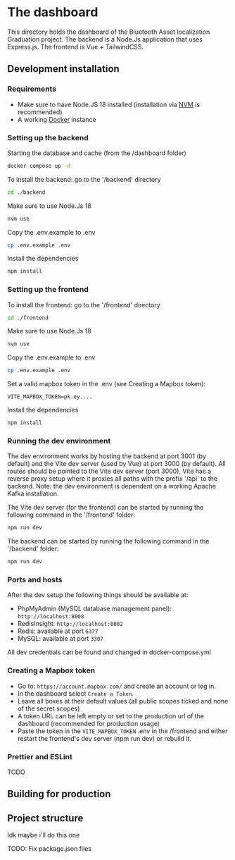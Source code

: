 # The dashboard
This directory holds the dashboard of the Bluetooth Asset localization Graduation project. The backend is a Node.Js application that uses Express.js. The frontend is Vue + TailwindCSS.

## Development installation
### Requirements
- Make sure to have Node.JS 18 installed (installation via [NVM](https://github.com/nvm-sh/nvm) is recommended)
- A working [Docker](https://docs.docker.com/desktop/) instance 

### Setting up the backend
Starting the database and cache (from the /dashboard folder)
```sh
docker compose up -d
```

To install the backend: go to the '/backend' directory
```sh
cd ./backend
```

Make sure to use Node.Js 18
```sh
nvm use
```

Copy the .env.example to .env
```sh
cp .env.example .env
```

Install the dependencies
```sh
npm install
```

### Setting up the frontend
To install the frontend: go to the '/frontend' directory
```sh
cd ./frontend
```

Make sure to use Node.Js 18
```sh
nvm use
```

Copy the .env.example to .env
```sh
cp .env.example .env
```

Set a valid mapbox token in the .env (see Creating a Mapbox token):
```env
VITE_MAPBOX_TOKEN=pk.ey....
```

Install the dependencies
```sh
npm install
```

### Running the dev environment
The dev environment works by hosting the backend at port 3001 (by default) and the Vite dev server (used by Vue) at port 3000 (by default). All routes should be pointed to the Vite dev server (port 3000), Vite has a reverse proxy setup where it proxies all paths with the prefix '/api' to the backend. Note: the dev environment is dependent on a working Apache Kafka installation.

The Vite dev server (for the frontend) can be started by running the following command in the '/frontend' folder:
```sh
npm run dev
```

The backend can be started by running the following command in the '/backend' folder:
```sh
npm run dev
```

### Ports and hosts
After the dev setup the following things should be available at: 
- PhpMyAdmin (MySQL database management panel): `http://localhost:8008` 
- RedisInsight: `http://localhost:8002`
- Redis: available at port `6377`
- MySQL: available at port `3307`

All dev credentials can be found and changed in docker-compose.yml

### Creating a Mapbox token
- Go to: `https://account.mapbox.com/` and create an account or log in.
- In the dashboard select `Create a Token`.
- Leave all boxes at their default values (all public scopes ticked and none of the secret scopes)
- A token URL can be left empty or set to the production url of the dashboard (recommended for production usage)
- Paste the token in the `VITE_MAPBOX_TOKEN` .env in the /frontend and either restart the frontend's dev server (npm run dev) or rebuild it.

### Prettier and ESLint
TODO

## Building for production


## Project structure
Idk maybe i'll do this one

TODO: Fix package.json files